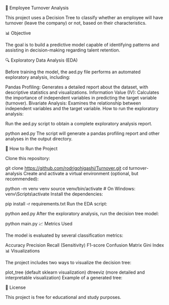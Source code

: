 📌 Employee Turnover Analysis

This project uses a Decision Tree to classify whether an employee will have turnover (leave the company) or not, based on their characteristics.

📊 Objective

The goal is to build a predictive model capable of identifying patterns and assisting in decision-making regarding talent retention.

🔍 Exploratory Data Analysis (EDA)

Before training the model, the aed.py file performs an automated exploratory analysis, including:

Pandas Profiling: Generates a detailed report about the dataset, with descriptive statistics and visualizations.
Information Value (IV): Calculates the importance of independent variables in predicting the target variable (turnover).
Bivariate Analysis: Examines the relationship between independent variables and the target variable.
How to run the exploratory analysis:

Run the aed.py script to obtain a complete exploratory analysis report.

python aed.py
The script will generate a pandas profiling report and other analyses in the output directory.

🚀 How to Run the Project

Clone this repository:

git clone https://github.com/rodrigohigashi/Turnover.git
cd turnover-analysis
Create and activate a virtual environment (optional, but recommended):

python -m venv venv
source venv/bin/activate  # On Windows: venv\Scripts\activate
Install the dependencies:

pip install -r requirements.txt
Run the EDA script:

python aed.py
After the exploratory analysis, run the decision tree model:

python main.py
📈 Metrics Used

The model is evaluated by several classification metrics:

Accuracy
Precision
Recall (Sensitivity)
F1-score
Confusion Matrix
Gini Index
📊 Visualizations

The project includes two ways to visualize the decision tree:

plot_tree (default sklearn visualization)
dtreeviz (more detailed and interpretable visualization)
Example of a generated tree:

📜 License

This project is free for educational and study purposes.

